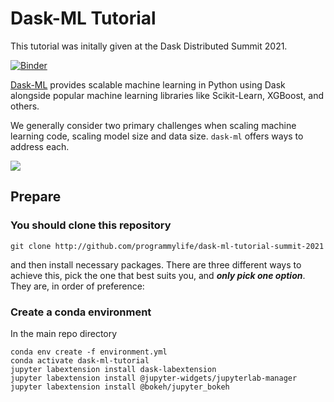 # Dask-ML Tutorial

This tutorial was initally given at the Dask Distributed Summit 2021.

[![Binder](https://mybinder.org/badge_logo.svg)](https://mybinder.org/v2/gh/programmylife/dask-ml-tutorial-summit-2021/main)

[Dask-ML](https://ml.dask.org) provides scalable machine learning in Python
using Dask alongside popular machine learning libraries like Scikit-Learn,
XGBoost, and others.

We generally consider two primary challenges when scaling machine learning code,
scaling model size and data size. `dask-ml` offers ways to address each.

![](images/dimensions_of_scale.svg)

## Prepare

### You should clone this repository

    git clone http://github.com/programmylife/dask-ml-tutorial-summit-2021

and then install necessary packages.
There are three different ways to achieve this, pick the one that best suits you, and ***only pick one option***.
They are, in order of preference:

### Create a conda environment

In the main repo directory

    conda env create -f environment.yml
    conda activate dask-ml-tutorial
    jupyter labextension install dask-labextension
    jupyter labextension install @jupyter-widgets/jupyterlab-manager
    jupyter labextension install @bokeh/jupyter_bokeh
